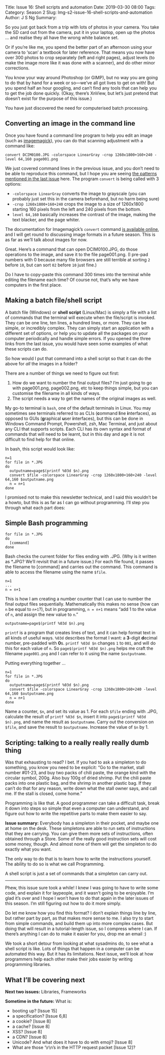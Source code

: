 Title: Issue 16: Shell scripts and automation
Date: 2019-03-30 08:00
Tags: 
Category: Season 2
Slug: lmg-s2-issue-16-shell-scripts-and-automation
Author: J S Ng
Summary: 

So you just got back from a trip with lots of photos in your camera. You take the SD card out from the camera, put it in your laptop, open up the photos … and realise they all have the wrong white balance set.

Or if you’re like me, you spend the better part of an afternoon using your camera to ‘scan’ a textbook for later reference. That means you now have over 300 photos to crop separately (left and right pages), adjust levels (to make the image more like it was done with a scanner), and do other minor corrections.

You know your way around Photoshop (or GIMP), but no way you are going to do that by hand for a week or so—we’ve all got lives to get on with! But you spend half an hour googling, and can’t find any tools that can help you to get the job done quickly. (Okay, there’s XnView, but let’s just pretend that doesn’t exist for the purpose of this issue.)

You have just discovered the need for computerised batch processing.

## Converting an image in the command line

Once you have found a command line program to help you edit an image (such as [imagemagick](https://imagemagick.org)), you can do that scanning adjustment with a command like:

`convert DCIM0100.JPG -colorspace LinearGray -crop 1260x1800+160+240 -level 64,160 page001.png`

We just covered command lines in the previous issue, and you don’t need to be able to reproduce this command, but I hope you are seeing [the patterns mentioned in the last issue]() here. The program `convert` is being called with 3 options:

- `-colorspace LinearGray` converts the image to grayscale (you can probably just set this in the camera beforehand, but no harm being sure)
- `-crop 1260x1800+160+240` crops the image to a size of 1260x1800 starting 160 pixels from the left and 240 pixels from the bottom.
- `level 64,160` basically increases the contrast of the image, making the text blacker, and the page whiter.

The documentation for Imagemagick’s `convert` command [is available online](https://imagemagick.org/script/command-line-options.php), and I will get round to discussing image formats in a future season. This is as far as we’ll talk about images for now.

Great. Here’s a command that can open DCIM0100.JPG, do those operations to the image, and save it to the file page001.png. (I pre-pad numbers with 0 because many file browsers are still terrible at sorting `2` before `10`, but can sort `02` before `10` just fine.)

Do I have to copy-paste this command 300 times into the terminal while editing the filename each time? Of course not, that’s why we have computers in the first place.

## Making a batch file/shell script

A batch file (Windows) or **shell script** (Linux/Mac) is simply a file with a list of commands that the terminal will execute when the file/script is invoked. They can be one line, ten lines, a hundred lines, or more. They can be simple, or incredibly complex. They can simply start an application with a different set of options, or help you to update all the packages on your computer periodically and handle simple errors. If you opened the three links from the last issue, you would have seen some examples of what these scripts can do.

So how would I put that command into a shell script so that it can do the above for *all* the images in a folder?

There are a number of things we need to figure out first:

1. How do we want to number the final output files? I’m just going to go with page001.png, page002.png, etc to keep things simple, but you can customise the filename in all kinds of ways.
2. The script needs a way to get the names of the original images as well.

My go-to terminal is `bash`, one of the default terminals in Linux. You may sometimes see terminals referred to as CLIs (**c**ommand **l**ine **i**nterfaces), as opposed to GUIs (**g**raphical **u**ser **i**nterfaces), but this can be done in Windows Command Prompt, Powershell, zsh, Mac Terminal, and just about any CLI that supports scripts. Each CLI has its own syntax and format of commands that will need to be learnt, but in this day and age it is not difficult to find help for that online.

In bash, this script would look like:
```
n=1
for file in *.JPG
do
  outputname=page$(printf %03d $n).png
  convert $file -colorspace LinearGray -crop 1260x1800+160+240 -level 64,160 $outputname.png
  n = n+1
done
```

I promised not to make this newsletter technical, and I said this wouldn’t be a howto, but this is as far as I can go without programming. I’ll step you through what each part does:

## Simple Bash programming

```
for file in *.JPG
do
  [command]
done
```
Bash checks the current folder for files ending with .JPG. (Why is it written as \*.JPG? We’ll revisit that in a future issue.) For each file found, it passes the filename to [command] and carries out the command. This command is able to access the filename using the name `$file`.  

```
n=1
...
n = n+1
```
This is how I am creating a number counter that I can use to number the final output files sequentially. Mathematically this makes no sense (how can `n` be equal to `n+1`?), but in programming, `n = n+1` means “add 1 to the value of `n`, and assign the new value to `n`.”

```
outputname=page$(printf %03d $n).png
```
`printf` is a program that creates lines of text, and it can help format text in all kinds of useful ways. `%03d` describes the format I want: a **3**-digit **d**ecimal number, pre-padded with **0**s. `printf %03d $n` changes `1` to `001`, and will do this for each value of `n`. So `page$(printf %03d $n).png` helps me craft the filename `page001.png` and I can refer to it using the name `$outputname`.

Putting everything together …
```
n=1
for file in *.JPG
do
  outputname=page$(printf %03d $n).png
  convert $file -colorspace LinearGray -crop 1260x1800+160+240 -level 64,160 $outputname.png
  n = n+1
done
```
Name a counter, `$n`, and set its value as 1. For each `$file` ending with .JPG, calculate the result of `printf %03d $n`, insert it into `page$(printf %03d $n).png`, and name the result as `$outputname`. Carry out the conversion on `$file`, and save the result to `$outputname`. Increase the value of `$n` by 1.

## Scripting: talking to a really really really dumb thing

Was that exhausting to read? I bet. If you had to ask a simpleton to do something, you know you need to be explicit: “Go to the market, stall number #01-23, and buy two packs of chili paste, the orange kind with the circular symbol, 200g. Also buy 100g of dried shrimp. Put the chili paste packs into one plastic bag, and the shrimp in another plastic bag. If they can’t do that for any reason, write down what the stall owner says, and call me. If the stall is closed, come home.”

Programming is like that. A good programmer can take a difficult task, break it down into steps so simple that even a computer can understand, and figure out how to write the repetitive parts to make them easier to say.

**Issue summary:** Everybody has a simpleton in their pocket, and maybe one at home on the desk. These simpletons are able to run sets of instructions that they are carrying. You can give them more sets of instructions, often obtained through a Store. Some of the really good instruction sets will cost some money, though. And almost none of them will get the simpleton to do exactly what you want.

The only way to do that is to learn how to write the instructions yourself. The ability to do so is what we call Programming.

A shell script is just a set of commands that a simpleton can carry out.

-----

Phew, this issue sure took a while! I knew I was going to have to write some code, and explain it for laypeople, and it wasn’t going to be enjoyable. I’m glad it’s over and I hope I won’t have to do that again in the later issues of this season. I’m still figuring out how to do it more simply.

Do let me know how you find this format? I don’t explain things line by line, but rather part by part, as that makes more sense to me. I also try to start from simple commands, and build them up into more complex cases. But doing that will result in a tutorial-length issue, so I compress where I can. If there’s anything I can do to make it easier for you, drop me an email :)

We took a short detour from looking at what sysadmins do, to see what a shell script is like. Lots of things that happen in a computer can be automated this way. But it has its limitations. Next issue, we’ll look at how programmers help each other make their jobs easier by writing programming libraries.

## What I’ll be covering next

**Next two issues:** Libraries, Frameworks

**Sometime in the future:** What is:

- booting up? [Issue 15]
- a specification? [Issue 6,8]
- a cookie? [Issue 8]
- a cache? [Issue 8]
- XSS? [Issue 8]
- a CDN? [Issue 8]
- Unicode? And what does it have to do with emoji? [Issue 8]
- What are those ‘\r\n’s in the HTTP request packet [Issue 12]?
